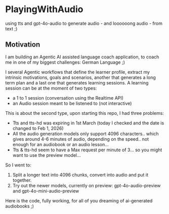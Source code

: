 # PlayingWithAudio
using tts and gpt-4o-audio to generate audio - and loooooong audio - from text ;)


## Motivation
I am building an Agentic AI assisted language coach application, to coach me in one of my biggest challenges: German Language ;)

I several Agentic workflows that define the learner profile, extract my intrinsic motivations, goals and scenarios, another that generates a long term plan and a last one that generates learning sessions.
A learning session can be at the moment of two types:
- a 1 to 1 session (conversation using the Realtime API)
- an Audio session meant to be listened to (not interactive)

This is about the second type, upon starting this repo, I had three problems:
- Tts and tts-hd was expiring in 1st March (today I checked and the date is changed to Feb 1, 2026)
- All the audio generation models only support 4096 characters.. which gives around 4-6 minutes of audio, depending on the speed.. not enough for an audiobook or an audio lesson...
- Tts & tts-hd seem to have a Max request per minute of 3... so you might want to use the preview model...

So I went to:
1. Split a longer text into 4096 chunks, convert into audio and put it together.
2. Try out the newer models, currently on preview: gpt-4o-audio-preview and gpt-4o-mini-audio-preview

Here is the code, fully working, for all of you dreaming of ai-generated audiobooks ;)
